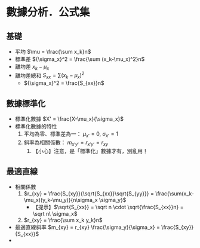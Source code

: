 # 數據分析．公式集
## 基礎
- 平均 $\mu = \frac{\sum x_k}n$
- 標準差 ${\sigma_x}^2 = \frac{\sum (x_k-\mu_x)^2}n$
- 離均差 $x_k - \mu_x$
- 離均差總和 $S_{xx} = \sum(x_k-\mu_x)^2$
	- ${\sigma_x}^2 = \frac{S_{xx}}n$
## 數據標準化
- 標準化數據 $X' = \frac{X-\mu_x}{\sigma_x}$
- 標準化數據的特性
	1. 平均為零、標準差為一： $\mu_{x'} = 0,\ \sigma_{x'} = 1$
	2. 斜率為相關係數： $m_{x'y'} = r_{x'y'} = r_{xy}$
		1. 【小心】注意，是「標準化」數據才有，別亂用！
## 最適直線
- 相關係數
	1. $r_{xy} = \frac{S_{xy}}{\sqrt{S_{xx}}\sqrt{S_{yy}}} = \frac{\sum(x_k-\mu_x)(y_k-\mu_y)}{n\sigma_x \sigma_y}$
		- 【提示】$\sqrt{S_{xx}} = \sqrt n \cdot \sqrt{\frac{S_{xx}}n} = \sqrt n\ \sigma_x$
	2. $r_{xy} = \frac{\sum x_k y_k}n$
- 最適直線斜率 $m_{xy} =  r_{xy} \frac{\sigma_y}{\sigma_x} = \frac{S_{xy}}{S_{xx}}$
- 